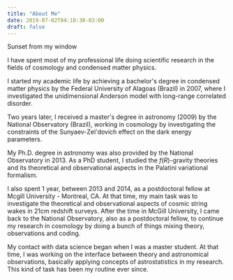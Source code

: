 ```yaml
---
title: "About Me"
date: 2019-07-02T04:18:30-03:00
draft: false
---
```


<div class="photo-description">
    Sunset from my window
</div>

I have spent most of my professional life doing scientific research in the fields of cosmology and condensed matter physics.

I started my academic life by achieving a bachelor's degree in condensed matter physics by the Federal University of Alagoas (Brazil) in 2007, where I investigated the unidimensional Anderson model with long-range correlated disorder.

Two years later, I received a master's degree in astronomy (2009) by the National Observatory (Brazil), working in cosmology by investigating the constraints of the Sunyaev-Zel'dovich effect on the dark energy parameters.

My Ph.D. degree in astronomy was also provided by the National Observatory in 2013. As a PhD student, I studied the $f( R )$-gravity theories and its theoretical and observational aspects in the Palatini variational formalism.

I also spent 1 year, between 2013 and 2014, as a postdoctoral fellow at Mcgill University - Montreal, CA. At that time, my main task was to investigate the theoretical and observational aspects of cosmic string wakes in 21cm redshift surveys. After the time in McGill University, I came back to the National Observatory, also as a postdoctoral fellow, to continue my research in cosmology by doing a bunch of things mixing theory, observations and coding.

My contact with data science began when I was a master student. At that time, I was working on the interface between theory and astronomical observations, basically applying concepts of astrostatistics in my research. This kind of task has been my routine ever since.
